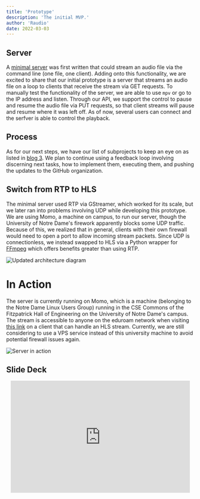 ```yaml
---
title: 'Prototype'
description: 'The initial MVP.'
author: 'Raudio'
date: 2022-03-03
---
```


## Server
A [minimal server](https://github.com/raudio-project/raudio-server/tree/legacy-rtp) was first written that could stream an audio file via the command line (one file, one client).
Adding onto this functionality, we are excited to share that our initial prototype is a server that streams an audio file on a loop to clients that receive the stream via GET requests.
To manually test the functionality of the server, we are able to use `mpv` or go to the IP address and listen. Through our API, we support the control to pause and resume
the audio file via PUT requests, so that client streams will pause and resume where it was left off. As of now, several users can connect and the serfver is able to control the playback.

## Process
As for our next steps, we have our list of subprojects to keep an eye on as listed in [blog 3](https://raudio-project.github.io/blog/03-Design/). 
We plan to continue using a feedback loop involving discerning next tasks, how to implement them, executing them, and pushing the updates to the GitHub organization.

## Switch from RTP to HLS
The minimal server used RTP via GStreamer, which worked for its scale, but we later ran into problems involving UDP while developing this prototype. 
We are using Momo, a machine on campus, to run our server, though the University of Notre Dame's firework apparently blocks some UDP traffic. Because of this,
we realized that in general, clients with their own firewall would need to open a port to allow incoming stream packets. 
Since UDP is connectionless, we instead swapped to HLS via a Python wrapper for [FFmpeg](https://ffmpeg.org/) which offers benefits greater than using RTP.

![Updated architecture diagram](https://yld.moe/raw/fFs.png)

# In Action
The server is currently running on Momo, which is a machine (belonging to the Notre Dame Linux Users Group) running in the CSE Commons of the Fitzpatrick Hall of Engineering on the University of Notre Dame's campus.
The stream is accessible to anyone on the eduroam network when visiting [this link](http://momo.campus.nd.edu:5000/stream) on a client that can handle an HLS stream.
Currently, we are still considering to use a VPS service instead of this university machine to avoid potential firewall issues again.

![Server in action](https://yld.moe/raw/iId.png)

## Slide Deck
<center><iframe src="https://docs.google.com/presentation/d/e/2PACX-1vQzYWOAEL6m9dkU4YWI5FnGDw_91ev8GMCuX4ykV7sRT6gYao0Qtc6SrYiiBskCARpuxaSCQB8ytQQb/embed?start=false&loop=false&delayms=3000" frameborder="0" width="480" height="299" allowfullscreen="true" mozallowfullscreen="true" webkitallowfullscreen="true"></iframe></center>
